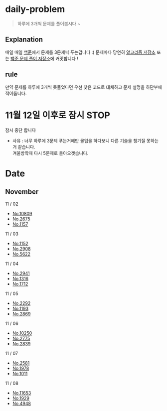 # daily-problem
> 하루에 3개씩 문제를 풀어봅시다 ~

## Explanation
매일 매일 <a href="https://www.acmicpc.net/">백준</a>에서 문제를 3문제씩 푸는겁니다 :)
문제마다 당연히 <a href="https://github.com/Luciano-JeonHyunJun/CPlusPlus_Algorithms"> 알고리즘 저장소</a> 또는 <a href="https://github.com/Luciano-JeonHyunJun/Baekjun_Cpp">백준 문제 풀이 저장소</a>에 커밋합니다 !

## rule
만약 문제를 하루에 3개씩 못풀었다면 우선 찾은 코드로 대체하고 문제 설명을 하단부에 적어둡니다.

# 11월 12일 이후로 잠시 STOP
잠시 중단 합니다<br>
- 사유 : 너무 하루에 3문제 푸는거에만 몰입을 하다보니 다른 기술을 챙기질 못하는거 같습니다. <br>
겨울방학때 다시 5문제로 돌아오겟습니다. 

# Date

## November

11 / 02 
+ <a href="https://github.com/Luciano-JeonHyunJun/daily-problem/blob/main/21.11.02/10809.cpp">No.10809</a><br>
+ <a href="https://github.com/Luciano-JeonHyunJun/daily-problem/blob/main/21.11.02/2675.cpp">No.2675</a><br>
+ <a href="https://github.com/Luciano-JeonHyunJun/daily-problem/blob/main/21.11.02/1157.cpp">No.1157</a>

11 / 03
+ <a href="https://github.com/Luciano-JeonHyunJun/daily-problem/blob/main/21.11.03/1152.cpp">No.1152</a><br>
+ <a href="https://github.com/Luciano-JeonHyunJun/daily-problem/blob/main/21.11.03/2908.cpp">No.2908</a><br>
+ <a href="https://github.com/Luciano-JeonHyunJun/daily-problem/blob/main/21.11.03/5622.cpp">No.5622</a><br> 
  
11 / 04
+ <a href="https://github.com/Luciano-JeonHyunJun/daily-problem/blob/main/21.11.04/2941.cpp">No.2941</a><br>
+ <a href="https://github.com/Luciano-JeonHyunJun/daily-problem/blob/main/21.11.04/1316.cpp">No.1316</a><br>
+ <a href="https://github.com/Luciano-JeonHyunJun/daily-problem/blob/main/21.11.04/1712.cpp">No.1712</a>

11 / 05
+ <a href="https://github.com/Luciano-JeonHyunJun/daily-problem/blob/main/21.11.05/2292.cpp">No.2292</a><br>
+ <a href="https://github.com/Luciano-JeonHyunJun/daily-problem/blob/main/21.11.05/1193.cpp">No.1193</a><br>
+ <a href="https://github.com/Luciano-JeonHyunJun/daily-problem/blob/main/21.11.05/2869.cpp">No.2869</a>

11 / 06
+ <a href="https://github.com/Luciano-JeonHyunJun/daily-problem/blob/main/21.11.06/10250.cpp">No.10250</a><br>
+ <a href="https://github.com/Luciano-JeonHyunJun/daily-problem/blob/main/21.11.06/2775.cpp">No.2775</a><br>
+ <a href="https://github.com/Luciano-JeonHyunJun/daily-problem/blob/main/21.11.06/2839.cpp">No.2839</a>

11 / 07
+ <a href="https://github.com/Luciano-JeonHyunJun/daily-problem/blob/main/21.11.07/2581.cpp">No.2581</a><br>
+ <a href="https://github.com/Luciano-JeonHyunJun/daily-problem/blob/main/21.11.07/1978.cpp">No.1978</a><br>
+ <a href="https://github.com/Luciano-JeonHyunJun/daily-problem/blob/main/21.11.07/1011.cpp">No.1011</a>

11 / 08
+ <a href="https://github.com/Luciano-JeonHyunJun/daily-problem/blob/main/21.11.08/11653.cpp">No.11653</a><br>
+ <a href="https://github.com/Luciano-JeonHyunJun/daily-problem/blob/main/21.11.08/1929.cpp">No.1929</a><br>
+ <a href="https://github.com/Luciano-JeonHyunJun/daily-problem/blob/main/21.11.08/4948.cpp">No.4948</a>
